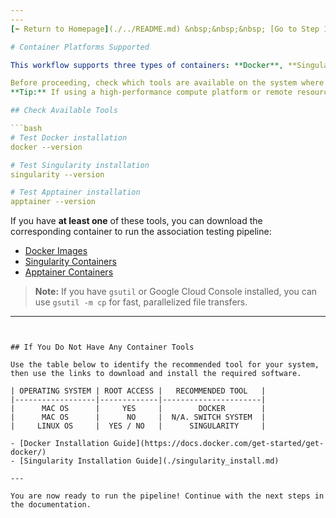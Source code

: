 ```yaml
---
---
[⬅️ Return to Homepage](./../README.md) &nbsp;&nbsp;&nbsp; [Go to Step 1 ➡️](./../ind_geno_qc.md)

# Container Platforms Supported

This workflow supports three types of containers: **Docker**, **Singularity**, and **Apptainer** (the commercial version of Singularity).

Before proceeding, check which tools are available on the system where your genotype and phenotype data are stored.  
**Tip:** If using a high-performance compute platform or remote resource, run the tool checks on that system.

## Check Available Tools

```bash
# Test Docker installation
docker --version

# Test Singularity installation
singularity --version

# Test Apptainer installation
apptainer --version
```

If you have **at least one** of these tools, you can download the corresponding container to run the association testing pipeline:

- [Docker Images](https://console.cloud.google.com/storage/browser/giant_deeper_imputation/docker_containers)
- [Singularity Containers](https://console.cloud.google.com/storage/browser/giant_deeper_imputation/singularity_containers)
- [Apptainer Containers](https://console.cloud.google.com/storage/browser/giant_deeper_imputation/singularity_containers)

> **Note:** If you have `gsutil` or Google Cloud Console installed, you can use `gsutil -m cp` for fast, parallelized file transfers.

---
```


## If You Do Not Have Any Container Tools

Use the table below to identify the recommended tool for your system, then use the links to download and install the required software.

| OPERATING SYSTEM | ROOT ACCESS |   RECOMMENDED TOOL   |
|------------------|-------------|----------------------|
|      MAC OS      |     YES     |        DOCKER        |
|      MAC OS      |      NO     |  N/A. SWITCH SYSTEM  |
|     LINUX OS     |  YES / NO   |      SINGULARITY     |

- [Docker Installation Guide](https://docs.docker.com/get-started/get-docker/)
- [Singularity Installation Guide](./singularity_install.md)

---

You are now ready to run the pipeline! Continue with the next steps in the documentation.
